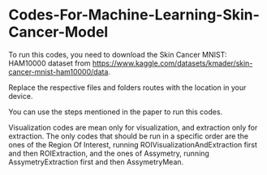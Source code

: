 # Codes-For-Machine-Learning-Skin-Cancer-Model

To run this codes, you need to download the Skin Cancer MNIST: HAM10000 dataset from https://www.kaggle.com/datasets/kmader/skin-cancer-mnist-ham10000/data.

Replace the respective files and folders routes with the location in your device.

You can use the steps mentioned in the paper to run this codes.

Visualization codes are mean only for visualization, and extraction only for extraction. The only codes that should be run in a specific order are the ones of the Region Of Interest, running ROIVisualizationAndExtraction first and then ROIExtraction, and the ones of Assymetry, running AssymetryExtraction first and then AssymetryMean.
